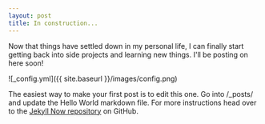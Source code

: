 ```yaml
---
layout: post
title: In construction...
---
```


Now that things have settled down in my personal life, I can finally start getting back into side projects and learning new things. I'll be posting on here soon!

![_config.yml]({{ site.baseurl }}/images/config.png)

The easiest way to make your first post is to edit this one. Go into /_posts/ and update the Hello World markdown file. For more instructions head over to the [Jekyll Now repository](https://github.com/barryclark/jekyll-now) on GitHub.
